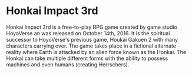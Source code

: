 # Honkai Impact 3rd
  Honkai Impact 3rd is a free-to-play RPG game created by game studio HoyoVerse an was released on October 14th, 2016. It is the spiritual successor to HoyoVerse's previous game, Houkai Gakuen 2 with many characters carrying over. The game takes place in a fictional alternate reality where Earth is attacked by an alien force known as the Honkai. The Honkai can take multiple different forms with the ability to possess machines and even humans (creating Herrschers). 
